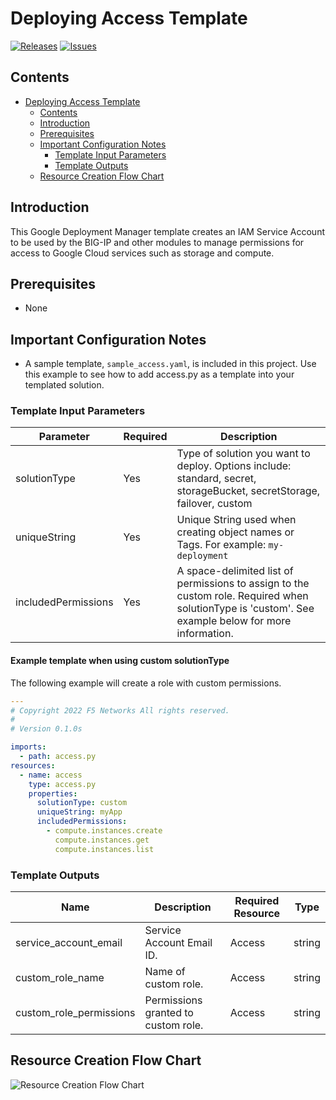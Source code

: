 # Deploying Access Template

[![Releases](https://img.shields.io/github/release/F5Networks/f5-google-gdm-templates-v2.svg)](https://github.com/F5Networks/f5-google-gdm-templates-v2/releases)
[![Issues](https://img.shields.io/github/issues/F5Networks/f5-google-gdm-templates-v2.svg)](https://github.com/F5Networks/f5-google-gdm-templates-v2/issues)

## Contents

- [Deploying Access Template](#deploying-access-template)
  - [Contents](#contents)
  - [Introduction](#introduction)
  - [Prerequisites](#prerequisites)
  - [Important Configuration Notes](#important-configuration-notes)
    - [Template Input Parameters](#template-input-parameters)
    - [Template Outputs](#template-outputs)
  - [Resource Creation Flow Chart](#resource-creation-flow-chart)

## Introduction

This Google Deployment Manager template creates an IAM Service Account to be used by the BIG-IP and other modules to manage permissions for access to Google Cloud services such as storage and compute.

## Prerequisites

 - None

## Important Configuration Notes

 - A sample template, `sample_access.yaml`, is included in this project. Use this example to see how to add access.py as a template into your templated solution.

### Template Input Parameters

| Parameter | Required | Description |
| --- | --- | --- |
| solutionType | Yes | Type of solution you want to deploy. Options include: standard, secret, storageBucket, secretStorage, failover, custom |
| uniqueString | Yes | Unique String used when creating object names or Tags. For example: `my-deployment` |
| includedPermissions | Yes | A space-delimited list of permissions to assign to the custom role. Required when solutionType is 'custom'. See example below for more information. |

#### Example template when using custom solutionType
The following example will create a role with custom permissions.

```yaml
---
# Copyright 2022 F5 Networks All rights reserved.
#
# Version 0.1.0s

imports:
  - path: access.py
resources:
  - name: access
    type: access.py
    properties:
      solutionType: custom
      uniqueString: myApp
      includedPermissions:
        - compute.instances.create
          compute.instances.get
          compute.instances.list
```

### Template Outputs

| Name | Description | Required Resource | Type |
| --- | --- | --- | --- |
| service_account_email | Service Account Email ID. | Access | string |
| custom_role_name | Name of custom role. | Access | string |
| custom_role_permissions | Permissions granted to custom role. | Access | string |

## Resource Creation Flow Chart

![Resource Creation Flow Chart](https://github.com/F5Networks/f5-google-gdm-templates-v2/blob/main/examples/images/google-access-module.png)